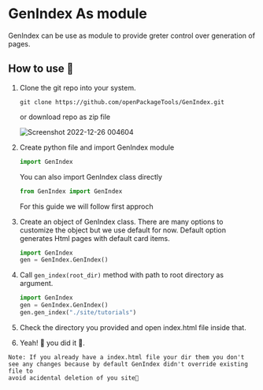# GenIndex As module
   GenIndex can be use as module to provide greter control over generation of pages. 

## How to use 🤔

1. Clone the git repo into your system.

   ```shell
   git clone https://github.com/openPackageTools/GenIndex.git
   ```
   or download repo as zip file
   
   ![Screenshot 2022-12-26 004604](https://user-images.githubusercontent.com/61611561/209479740-8d6362e2-eaa3-4cec-be32-3bde5baf884f.png)

2. Create python file and import GenIndex module

   ```python
   import GenIndex
   ```
   You can also import GenIndex class directly
   
    ```python
    from GenIndex import GenIndex
    ```
   For this guide we will follow first approch

3. Create an object of GenIndex class. There are many options to customize the object but we use default for now. Default option generates Html pages with default 
   card items.
 
   ```python
   import GenIndex
   gen = GenIndex.GenIndex()
   ```
 
4. Call `gen_index(root_dir)` method with path to root directory as argument.
   
   ```python
   import GenIndex
   gen = GenIndex.GenIndex()
   gen.gen_index("./site/tutorials")
   ```
5. Check the directory you provided and open index.html file inside that.
5. Yeah! 🥳 you did it 🙌.
``` 
Note: If you already have a index.html file your dir them you don't see any changes because by default GenIndex didn't override existing file to
avoid acidental deletion of you site😬
```
